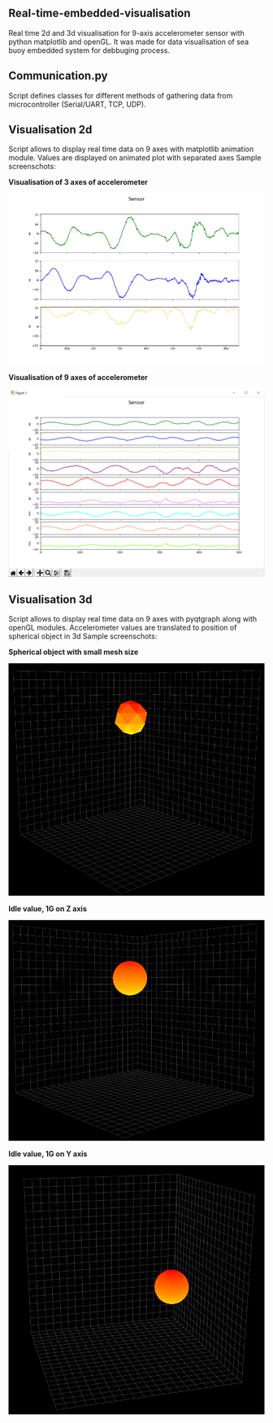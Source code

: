## Real-time-embedded-visualisation
Real time 2d and 3d visualisation for 9-axis accelerometer sensor with python matplotlib and openGL.
It was made for data visualisation of sea buoy embedded system for debbuging process.

## Communication.py
Script defines classes for different methods of gathering data from microcontroller (Serial/UART, TCP, UDP).

## Visualisation 2d
Script allows to display real time data on 9 axes with matplotlib animation module.
Values are displayed on animated plot with separated axes
Sample screenschots:

**Visualisation of 3 axes of accelerometer**

![Screenshot](img/1.png)

**Visualisation of 9 axes of accelerometer**

![Screenshot](img/2.png)

## Visualisation 3d
Script allows to display real time data on 9 axes with pyqtgraph along with openGL modules.
Accelerometer values are translated to position of spherical object in 3d
Sample screenschots:

**Spherical object with small mesh size**

![Screenshot](img/3.png)

**Idle value, 1G on Z axis**

![Screenshot](img/4.png)

**Idle value, 1G on Y axis**

![Screenshot](img/5.png)

